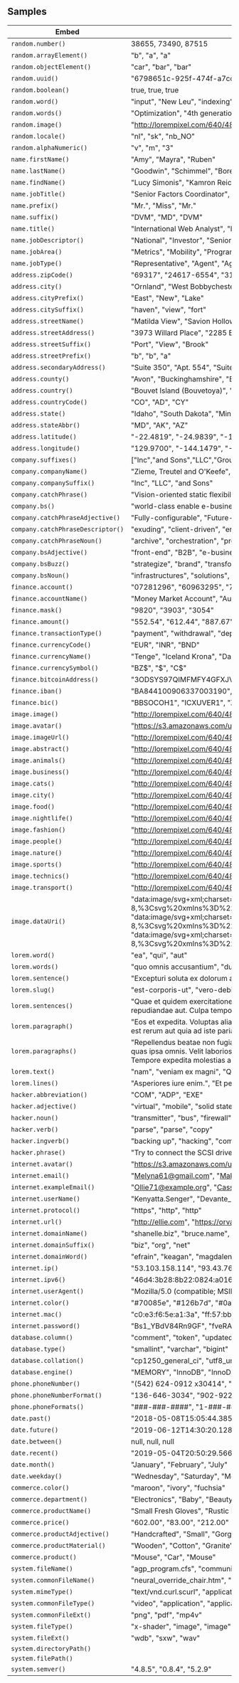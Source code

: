## Samples

| Embed | Results |
| ------- | ------  |
| `random.number()` | 38655, 73490, 87515 |
| `random.arrayElement()` | "b", "a", "a" |
| `random.objectElement()` | "car", "bar", "bar" |
| `random.uuid()` | "6798651c-925f-474f-a7cc-f157ad41a708", "a70ca54c-ec14-4c60-9ca5-e5d0b6df6eba", "ed54a4de-9953-4021-b329-1d2c69f68dc3" |
| `random.boolean()` | true, true, true |
| `random.word()` | "input", "New Leu", "indexing" |
| `random.words()` | "Optimization", "4th generation", "disintermediate Coordinator Home Loan Account" |
| `random.image()` | "http://lorempixel.com/640/480/animals", "http://lorempixel.com/640/480/nature", "http://lorempixel.com/640/480/sports" |
| `random.locale()` | "nl", "sk", "nb_NO" |
| `random.alphaNumeric()` | "v", "m", "3" |
| `name.firstName()` | "Amy", "Mayra", "Ruben" |
| `name.lastName()` | "Goodwin", "Schimmel", "Borer" |
| `name.findName()` | "Lucy Simonis", "Kamron Reichert", "Trent Jakubowski" |
| `name.jobTitle()` | "Senior Factors Coordinator", "Dynamic Assurance Producer", "Future Factors Executive" |
| `name.prefix()` | "Mr.", "Miss", "Mr." |
| `name.suffix()` | "DVM", "MD", "DVM" |
| `name.title()` | "International Web Analyst", "Lead Brand Designer", "Forward Branding Planner" |
| `name.jobDescriptor()` | "National", "Investor", "Senior" |
| `name.jobArea()` | "Metrics", "Mobility", "Program" |
| `name.jobType()` | "Representative", "Agent", "Agent" |
| `address.zipCode()` | "69317", "24617-6554", "31762-3805" |
| `address.city()` | "Ornland", "West Bobbychester", "Mayertborough" |
| `address.cityPrefix()` | "East", "New", "Lake" |
| `address.citySuffix()` | "haven", "view", "fort" |
| `address.streetName()` | "Matilda View", "Savion Hollow", "Brooks Divide" |
| `address.streetAddress()` | "3973 Willard Place", "2285 Estell Curve", "5976 Douglas Estate" |
| `address.streetSuffix()` | "Port", "View", "Brook" |
| `address.streetPrefix()` | "b", "b", "a" |
| `address.secondaryAddress()` | "Suite 350", "Apt. 554", "Suite 415" |
| `address.county()` | "Avon", "Buckinghamshire", "Bedfordshire" |
| `address.country()` | "Bouvet Island (Bouvetoya)", "Benin", "Senegal" |
| `address.countryCode()` | "CO", "AD", "CY" |
| `address.state()` | "Idaho", "South Dakota", "Minnesota" |
| `address.stateAbbr()` | "MD", "AK", "AZ" |
| `address.latitude()` | "-22.4819", "-24.9839", "-18.8145" |
| `address.longitude()` | "129.9700", "-144.1479", "-9.1375" |
| `company.suffixes()` | ["Inc","and Sons","LLC","Group"], ["Inc","and Sons","LLC","Group"], ["Inc","and Sons","LLC","Group"] |
| `company.companyName()` | "Zieme, Treutel and O'Keefe", "West, Schmeler and Grady", "Thiel - Lockman" |
| `company.companySuffix()` | "Inc", "LLC", "and Sons" |
| `company.catchPhrase()` | "Vision-oriented static flexibility", "Exclusive clear-thinking monitoring", "Sharable didactic groupware" |
| `company.bs()` | "world-class enable e-business", "real-time transform metrics", "distributed enhance architectures" |
| `company.catchPhraseAdjective()` | "Fully-configurable", "Future-proofed", "Object-based" |
| `company.catchPhraseDescriptor()` | "exuding", "client-driven", "encompassing" |
| `company.catchPhraseNoun()` | "archive", "orchestration", "project" |
| `company.bsAdjective()` | "front-end", "B2B", "e-business" |
| `company.bsBuzz()` | "strategize", "brand", "transform" |
| `company.bsNoun()` | "infrastructures", "solutions", "portals" |
| `finance.account()` | "07281296", "60963295", "75372323" |
| `finance.accountName()` | "Money Market Account", "Auto Loan Account", "Investment Account" |
| `finance.mask()` | "9820", "3903", "3054" |
| `finance.amount()` | "552.54", "612.44", "887.67" |
| `finance.transactionType()` | "payment", "withdrawal", "deposit" |
| `finance.currencyCode()` | "EUR", "INR", "BND" |
| `finance.currencyName()` | "Tenge", "Iceland Krona", "Danish Krone" |
| `finance.currencySymbol()` | "BZ$", "$", "C$" |
| `finance.bitcoinAddress()` | "3ODSYS97QIMFMFY4GFXJVI9221O27ZBY1", "162SXLHUDU2Y9E9PG5R2LEC04MOJ0K4FDC", "1XR2JRZFGXA7MCTJDCHUPON4SRTIML25" |
| `finance.iban()` | "BA844100906337003190", "AT867801280062119004", "RS75550298700982007966" |
| `finance.bic()` | "BBSOCOH1", "ICXUVER1", "ZEPABMF1" |
| `image.image()` | "http://lorempixel.com/640/480/city", "http://lorempixel.com/640/480/food", "http://lorempixel.com/640/480/transport" |
| `image.avatar()` | "https://s3.amazonaws.com/uifaces/faces/twitter/sachingawas/128.jpg", "https://s3.amazonaws.com/uifaces/faces/twitter/sreejithexp/128.jpg", "https://s3.amazonaws.com/uifaces/faces/twitter/manigm/128.jpg" |
| `image.imageUrl()` | "http://lorempixel.com/640/480", "http://lorempixel.com/640/480", "http://lorempixel.com/640/480" |
| `image.abstract()` | "http://lorempixel.com/640/480/abstract", "http://lorempixel.com/640/480/abstract", "http://lorempixel.com/640/480/abstract" |
| `image.animals()` | "http://lorempixel.com/640/480/animals", "http://lorempixel.com/640/480/animals", "http://lorempixel.com/640/480/animals" |
| `image.business()` | "http://lorempixel.com/640/480/business", "http://lorempixel.com/640/480/business", "http://lorempixel.com/640/480/business" |
| `image.cats()` | "http://lorempixel.com/640/480/cats", "http://lorempixel.com/640/480/cats", "http://lorempixel.com/640/480/cats" |
| `image.city()` | "http://lorempixel.com/640/480/city", "http://lorempixel.com/640/480/city", "http://lorempixel.com/640/480/city" |
| `image.food()` | "http://lorempixel.com/640/480/food", "http://lorempixel.com/640/480/food", "http://lorempixel.com/640/480/food" |
| `image.nightlife()` | "http://lorempixel.com/640/480/nightlife", "http://lorempixel.com/640/480/nightlife", "http://lorempixel.com/640/480/nightlife" |
| `image.fashion()` | "http://lorempixel.com/640/480/fashion", "http://lorempixel.com/640/480/fashion", "http://lorempixel.com/640/480/fashion" |
| `image.people()` | "http://lorempixel.com/640/480/people", "http://lorempixel.com/640/480/people", "http://lorempixel.com/640/480/people" |
| `image.nature()` | "http://lorempixel.com/640/480/nature", "http://lorempixel.com/640/480/nature", "http://lorempixel.com/640/480/nature" |
| `image.sports()` | "http://lorempixel.com/640/480/sports", "http://lorempixel.com/640/480/sports", "http://lorempixel.com/640/480/sports" |
| `image.technics()` | "http://lorempixel.com/640/480/technics", "http://lorempixel.com/640/480/technics", "http://lorempixel.com/640/480/technics" |
| `image.transport()` | "http://lorempixel.com/640/480/transport", "http://lorempixel.com/640/480/transport", "http://lorempixel.com/640/480/transport" |
| `image.dataUri()` | "data:image/svg+xml;charset=UTF-8,%3Csvg%20xmlns%3D%22http%3A%2F%2Fwww.w3.org%2F2000%2Fsvg%22%20version%3D%221.1%22%20baseProfile%3D%22full%22%20width%3D%22undefined%22%20height%3D%22undefined%22%3E%20%3Crect%20width%3D%22100%25%22%20height%3D%22100%25%22..., "data:image/svg+xml;charset=UTF-8,%3Csvg%20xmlns%3D%22http%3A%2F%2Fwww.w3.org%2F2000%2Fsvg%22%20version%3D%221.1%22%20baseProfile%3D%22full%22%20width%3D%22undefined%22%20height%3D%22undefined%22%3E%20%3Crect%20width%3D%22100%25%22%20height%3D%22100%25%22..., "data:image/svg+xml;charset=UTF-8,%3Csvg%20xmlns%3D%22http%3A%2F%2Fwww.w3.org%2F2000%2Fsvg%22%20version%3D%221.1%22%20baseProfile%3D%22full%22%20width%3D%22undefined%22%20height%3D%22undefined%22%3E%20%3Crect%20width%3D%22100%25%22%20height%3D%22100%25%22... |
| `lorem.word()` | "ea", "qui", "aut" |
| `lorem.words()` | "quo omnis accusantium", "ducimus aperiam laboriosam", "quasi aut necessitatibus" |
| `lorem.sentence()` | "Excepturi soluta ex dolorum aspernatur culpa consectetur voluptatem voluptatum.", "Architecto sequi vitae.", "Vel vel quia et quisquam." |
| `lorem.slug()` | "est-corporis-ut", "vero-debitis-et", "et-dolorem-perspiciatis" |
| `lorem.sentences()` | "Quae et quidem exercitationem laboriosam a ullam maiores quidem. Dolore aut corporis qui quia est voluptatibus. Earum delectus dolorem quibusdam. Est libero occaecati ut eveniet veritatis nemo. Sit magni qui.", "Error est eius rerum quae quidem quas et. Ad vero nostrum aliquid eum voluptatibus. Et repudiandae aut. Culpa tempora qui libero magni illum tempora voluptate maxime. Sint magni enim. Dolores deserunt ad.", "Atque cum omnis optio quo voluptatem quia qui. Atque ut quis nulla voluptatum. Id ut molestias." |
| `lorem.paragraph()` | "Eos et expedita. Voluptas alias dolorem molestias enim. Iure nulla beatae et.", "Omnis vel praesentium fugiat ex et ea. Minus et corporis ipsum earum harum maxime vero. Delectus eaque quia quia saepe sunt repudiandae. Omnis aspernatur blanditiis excepturi qui sed tempore accusamus.", "Repudiandae ea est rerum aut quia ad iste pariatur sed. Sint ut quia sunt sed. Ut ut ut commodi voluptatibus commodi sapiente perspiciatis." |
| `lorem.paragraphs()` | "Repellendus beatae non fugiat laboriosam odit aut voluptatibus. Omnis molestiae sint laborum adipisci quam quo animi. Temporibus autem rerum assumenda sunt cupiditate aut. Sequi voluptatem fugit quos nostrum.\n \rTotam autem voluptatum id. Provident unde..., "Dolores temporibus eveniet non tempore quas ipsa omnis. Velit laboriosam quis cumque et repudiandae qui excepturi exercitationem. Modi animi voluptas consequatur natus quod est impedit et iste. Molestiae saepe tenetur et. Voluptatem consequuntur ut et qu..., "Cupiditate quo velit voluptatem omnis perspiciatis. Officia reiciendis modi ipsam. Tempore expedita molestias aut quia saepe quia omnis vel ipsum. Et corrupti saepe. Quos ut sint.\n \rEt tempore eos minus ad illo sequi animi quia. Quisquam ab consectetur... |
| `lorem.text()` | "nam", "veniam ex magni", "Quasi animi et omnis et reprehenderit placeat culpa." |
| `lorem.lines()` | "Asperiores iure enim.", "Et perspiciatis hic veritatis.\nEst in ex.", "Voluptas saepe dolorum quasi." |
| `hacker.abbreviation()` | "COM", "ADP", "EXE" |
| `hacker.adjective()` | "virtual", "mobile", "solid state" |
| `hacker.noun()` | "transmitter", "bus", "firewall" |
| `hacker.verb()` | "parse", "parse", "copy" |
| `hacker.ingverb()` | "backing up", "hacking", "compressing" |
| `hacker.phrase()` | "Try to connect the SCSI driver, maybe it will bypass the cross-platform transmitter!", "Try to program the THX hard drive, maybe it will input the wireless protocol!", "You can't compress the array without parsing the mobile HDD port!" |
| `internet.avatar()` | "https://s3.amazonaws.com/uifaces/faces/twitter/9lessons/128.jpg", "https://s3.amazonaws.com/uifaces/faces/twitter/jackiesaik/128.jpg", "https://s3.amazonaws.com/uifaces/faces/twitter/geshan/128.jpg" |
| `internet.email()` | "Melyna61@gmail.com", "Makayla.Morissette55@gmail.com", "Missouri_Huels20@yahoo.com" |
| `internet.exampleEmail()` | "Ollie71@example.org", "Cassidy_Koelpin@example.com", "Jovan.McLaughlin@example.org" |
| `internet.userName()` | "Kenyatta.Senger", "Devante_Daugherty", "Fletcher_Stracke98" |
| `internet.protocol()` | "https", "http", "http" |
| `internet.url()` | "http://ellie.com", "https://orval.org", "https://gina.org" |
| `internet.domainName()` | "shanelle.biz", "bruce.name", "adaline.org" |
| `internet.domainSuffix()` | "biz", "org", "net" |
| `internet.domainWord()` | "efrain", "keagan", "magdalen" |
| `internet.ip()` | "53.103.158.114", "93.43.76.248", "108.225.154.252" |
| `internet.ipv6()` | "46d4:3b28:8b22:0824:a016:f0e2:6a4f:e505", "2a87:8038:469a:8d1e:20ea:fa87:aae5:4885", "f2a9:52b6:29c8:bbb6:81e2:0acb:5f93:a446" |
| `internet.userAgent()` | "Mozilla/5.0 (compatible; MSIE 9.0; Windows NT 6.3; Trident/6.0)", "Mozilla/5.0 (Windows; U; Windows NT 5.3) AppleWebKit/531.1.1 (KHTML, like Gecko) Chrome/36.0.896.0 Safari/531.1.1", "Mozilla/5.0 (Windows NT 5.1; WOW64; rv:12.8) Gecko/20100101 Firefox/12.8.1" |
| `internet.color()` | "#70085e", "#126b7d", "#0a806b" |
| `internet.mac()` | "c0:e3:f6:5e:a1:3a", "ff:57:bb:1e:92:f7", "6a:a9:c4:c9:25:47" |
| `internet.password()` | "Bs1_YBdV84Rn9GF", "fveRA2WGSgnVx4M", "OopqCPA6RnbRaG0" |
| `database.column()` | "comment", "token", "updatedAt" |
| `database.type()` | "smallint", "varchar", "bigint" |
| `database.collation()` | "cp1250_general_ci", "utf8_unicode_ci", "utf8_general_ci" |
| `database.engine()` | "MEMORY", "InnoDB", "InnoDB" |
| `phone.phoneNumber()` | "(542) 624-0912 x30414", "(046) 072-5387", "862.543.3787 x0501" |
| `phone.phoneNumberFormat()` | "136-646-3034", "902-922-5843", "319-293-2608" |
| `phone.phoneFormats()` | "###-###-####", "1-###-###-####", "1-###-###-#### x#####" |
| `date.past()` | "2018-05-08T15:05:44.385Z", "2018-05-20T13:18:40.444Z", "2019-03-14T09:24:42.331Z" |
| `date.future()` | "2019-06-12T14:30:20.128Z", "2019-05-17T13:37:40.957Z", "2020-01-22T20:56:43.790Z" |
| `date.between()` | null, null, null |
| `date.recent()` | "2019-05-04T20:50:29.566Z", "2019-05-04T04:32:06.678Z", "2019-05-05T01:51:52.681Z" |
| `date.month()` | "January", "February", "July" |
| `date.weekday()` | "Wednesday", "Saturday", "Monday" |
| `commerce.color()` | "maroon", "ivory", "fuchsia" |
| `commerce.department()` | "Electronics", "Baby", "Beauty" |
| `commerce.productName()` | "Small Fresh Gloves", "Rustic Plastic Chicken", "Awesome Steel Car" |
| `commerce.price()` | "602.00", "83.00", "212.00" |
| `commerce.productAdjective()` | "Handcrafted", "Small", "Gorgeous" |
| `commerce.productMaterial()` | "Wooden", "Cotton", "Granite" |
| `commerce.product()` | "Mouse", "Car", "Mouse" |
| `system.fileName()` | "agp_program.cfs", "communications_architect_creative.igm", "quantifying_forward.ntf" |
| `system.commonFileName()` | "neural_override_chair.htm", "mobility_knowledge_base.pdf", "crest_analyst.gif" |
| `system.mimeType()` | "text/vnd.curl.scurl", "application/vnd.oipf.spdlist+xml", "application/prs.cww" |
| `system.commonFileType()` | "video", "application", "application" |
| `system.commonFileExt()` | "png", "pdf", "mp4v" |
| `system.fileType()` | "x-shader", "image", "image" |
| `system.fileExt()` | "wdb", "sxw", "wav" |
| `system.directoryPath()` |  |
| `system.filePath()` |  |
| `system.semver()` | "4.8.5", "0.8.4", "5.2.9" |
